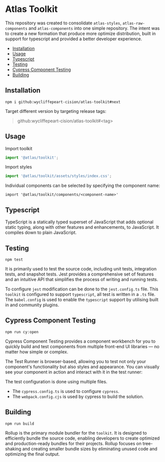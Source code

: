 # Atlas Toolkit

This repository was created to consolidate `atlas-styles`, `atlas-raw-components` 
and `atlas-components` into one simple repository. The intent was to create a 
new formation that produce more optimize distribution, built in support for typescript and 
provided a better developer experience.

- [Installation](#Installation)
- [Usage](#Usage)
- [Typescript](#Typescript)
- [Testing](#Testing)
- [Cypress Component Testing](#Cypress-Component-Testing)
- [Building](#Building)

## Installation

```
npm i github:wycliffepeart-cision/atlas-toolkit#next
```

Target different version by targeting release tags:

> github:wycliffepeart-cision/atlas-toolkit#&lt;tag&gt;

## Usage

Import toolkit

```ts
import '@atlas/toolkit';
```

Import styles

```ts
import '@atlas/toolkit/assets/styles/index.css';
```

Individual components can be selected by specifying the component name:

```
import '@atlas/toolkit/components/<component-name>'
```

## Typescript

TypeScript is a statically typed superset of JavaScript that adds optional static typing, 
along with other features and enhancements, to JavaScript. It compiles down to plain JavaScript.

## Testing

```npm
npm test
```

It is primarily used to test the source code, including unit tests, integration tests,
and snapshot tests. Jest provides a comprehensive set of features and an intuitive API
that simplifies the process of writing and running tests.

To configure `jest` modification can be done to the `jest.config.ts` file. This `toolkit` 
is configured to support `typescript`, all test is written in a `.ts` file. 
The `babel.config` is used to enable the `typescript` support by utilising built 
in and community plugins.

## Cypress Component Testing

```npm
npm run cy:open
```

Cypress Component Testing provides a component workbench for you to quickly build
and test components from multiple front-end UI libraries — no matter how simple or complex.

The Test Runner is browser-based, allowing you to test not only your component's functionality
but also styles and appearance. You can visually see your component in action and interact with
it in the test runner:

The test configuration is done using multiple files.

- The `cypress.config.ts` is used to configure `cypress`.
- The `webpack.config.cjs` is used by cypress to build the solution.

## Building

```npm
npm run build
```

Rollup is the primary module bundler for the `toolkit`. It is designed to efficiently 
bundle the source code, enabling developers to create optimized and production-ready 
bundles for their projects. Rollup focuses on tree-shaking and creating smaller 
bundle sizes by eliminating unused code and optimizing the final output.